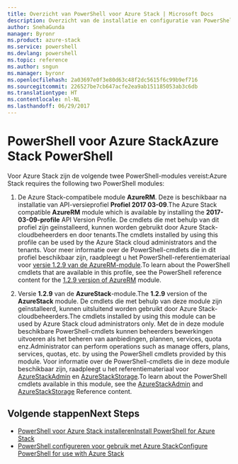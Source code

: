 ```yaml
---
title: Overzicht van PowerShell voor Azure Stack | Microsoft Docs
description: Overzicht van de installatie en configuratie van PowerShell voor Azure Stack.
author: SnehaGunda
manager: Byronr
ms.product: azure-stack
ms.service: powershell
ms.devlang: powershell
ms.topic: reference
ms.author: sngun
ms.manager: byronr
ms.openlocfilehash: 2a03697e0f3e80d63c48f2dc5615f6c99b9ef716
ms.sourcegitcommit: 226527be7cb647acfe2ea9ab151185053ab3c6db
ms.translationtype: HT
ms.contentlocale: nl-NL
ms.lasthandoff: 06/29/2017
---
```

# <a name="azure-stack-powershell"></a><span data-ttu-id="23d51-103">PowerShell voor Azure Stack</span><span class="sxs-lookup"><span data-stu-id="23d51-103">Azure Stack PowerShell</span></span> 

<span data-ttu-id="23d51-104">Voor Azure Stack zijn de volgende twee PowerShell-modules vereist:</span><span class="sxs-lookup"><span data-stu-id="23d51-104">Azure Stack requires the following two PowerShell modules:</span></span>  

1. <span data-ttu-id="23d51-105">De Azure Stack-compatibele module **AzureRM**. Deze is beschikbaar na installatie van API-versieprofiel **Profiel 2017 03-09**.</span><span class="sxs-lookup"><span data-stu-id="23d51-105">The Azure Stack compatible **AzureRM** module which is available by installing the **2017-03-09-profile** API Version Profile.</span></span> <span data-ttu-id="23d51-106">De cmdlets die met behulp van dit profiel zijn geïnstalleerd, kunnen worden gebruikt door Azure Stack-cloudbeheerders en door tenants.</span><span class="sxs-lookup"><span data-stu-id="23d51-106">The cmdlets installed by using this profile can be used by the Azure Stack cloud administrators and the tenants.</span></span> <span data-ttu-id="23d51-107">Voor meer informatie over de PowerShell-cmdlets die in dit profiel beschikbaar zijn, raadpleegt u het PowerShell-referentiemateriaal voor [versie 1.2.9 van de AzureRM-module](https://docs.microsoft.com/en-us/powershell/azure/overview?view=azurermps-1.2.9).</span><span class="sxs-lookup"><span data-stu-id="23d51-107">To learn about the PowerShell cmdlets that are available in this profile, see the PowerShell reference content for the [1.2.9 version of AzureRM](https://docs.microsoft.com/en-us/powershell/azure/overview?view=azurermps-1.2.9) module.</span></span>  

2. <span data-ttu-id="23d51-108">Versie **1.2.9** van de **AzureStack**-module.</span><span class="sxs-lookup"><span data-stu-id="23d51-108">The **1.2.9** version of the **AzureStack** module.</span></span> <span data-ttu-id="23d51-109">De cmdlets die met behulp van deze module zijn geïnstalleerd, kunnen uitsluitend worden gebruikt door Azure Stack-cloudbeheerders.</span><span class="sxs-lookup"><span data-stu-id="23d51-109">The cmdlets installed by using this module can be used by Azure Stack cloud administrators only.</span></span> <span data-ttu-id="23d51-110">Met de in deze module beschikbare PowerShell-cmdlets kunnen beheerders bewerkingen uitvoeren als het beheren van aanbiedingen, plannen, services, quota enz.</span><span class="sxs-lookup"><span data-stu-id="23d51-110">Administrator can perform operations such as manage offers, plans, services, quotas, etc. by using the PowerShell cmdlets provided by this module.</span></span> <span data-ttu-id="23d51-111">Voor informatie over de PowerShell-cmdlets die in deze module beschikbaar zijn, raadpleegt u het referentiemateriaal voor [AzureStackAdmin](https://docs.microsoft.com/en-us/powershell/module/azurerm.azurestackadmin/?view=azurestackps-1.2.9#azurerm.azurestackadmin) en [AzureStackStorage](https://docs.microsoft.com/en-us/powershell/module/azurerm.azurestackstorage/?view=azurestackps-1.2.9#azurerm.azurestackstorage).</span><span class="sxs-lookup"><span data-stu-id="23d51-111">To learn about the PowerShell cmdlets available in this module, see the [AzureStackAdmin](https://docs.microsoft.com/en-us/powershell/module/azurerm.azurestackadmin/?view=azurestackps-1.2.9#azurerm.azurestackadmin) and [AzureStackStorage](https://docs.microsoft.com/en-us/powershell/module/azurerm.azurestackstorage/?view=azurestackps-1.2.9#azurerm.azurestackstorage) Reference content.</span></span>

## <a name="next-steps"></a><span data-ttu-id="23d51-112">Volgende stappen</span><span class="sxs-lookup"><span data-stu-id="23d51-112">Next Steps</span></span>

* [<span data-ttu-id="23d51-113">PowerShell voor Azure Stack installeren</span><span class="sxs-lookup"><span data-stu-id="23d51-113">Install PowerShell for Azure Stack</span></span>](https://docs.microsoft.com/en-us/azure/azure-stack/azure-stack-powershell-install?view=azurestackps-1.2.9&toc=%2fpowershell%2fmodule%2ftoc.json%3fview%3dazurestackps-1.2.9&view=azurestackps-1.2.9)
* [<span data-ttu-id="23d51-114">PowerShell configureren voor gebruik met Azure Stack</span><span class="sxs-lookup"><span data-stu-id="23d51-114">Configure PowerShell for use with Azure Stack</span></span>](https://docs.microsoft.com/en-us/azure/azure-stack/azure-stack-powershell-configure?view=azurestackps-1.2.9&toc=%2fpowershell%2fmodule%2ftoc.json%3fview%3dazurestackps-1.2.9&view=azurestackps-1.2.9)


